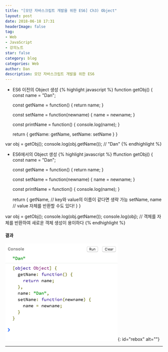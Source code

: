```yaml
---
title: "[모던 자바스크립트 개발을 위한 ES6] Ch3) Object"
layout: post
date: 2018-06-18 17:31
headerImage: false
tag:
- Web
- JavaScript
- 강의노트
star: false
category: blog
categories: Web
author: Dan
description: 모던 자바스크립트 개발을 위한 ES6
---
```


* ES6 이전의 Object 생성
{% highlight javascript %}
function getObj() {
  const name = "Dan";

  const getName = function() {
    return name;
  }

  const setName = function(newname) {
    name = newname;
  }

  const printName = function() {
    console.log(name);
  }

  return {
    getName: getName,
    setName: setName
  }
}

var obj = getObj();
console.log(obj.getName()); // "Dan"
{% endhighlight %}

* ES6에서의 Object 생성
{% highlight javascript %}
ffunction getObj() {
  const name = "Dan";

  const getName = function() {
    return name;
  }

  const setName = function(newname) {
    name = newname;
  }

  const printName = function() {
    console.log(name);
  }

  return {
    getName, // key와 value의 이름이 같다면 생략 가능
    setName,
    name // value 자체를 반환할 수도 있다!
  }
}

var obj = getObj();
console.log(obj.getName());
console.log(obj); // 객체를 자체를 반환하여 새로운 객체 생성이 용이하다
{% endhighlight %}

#### 결과
![Markdown Image][1]{: id="rebox" alt=""}

---
[1]: /assets/images/스크린샷2018-06-18-6.jpg
